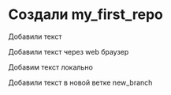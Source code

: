 ﻿# Создали  my_first_repo

Добавили текст

Добавили текст через web браузер

Добавим текст локально

Добавили текст в новой ветке new_branch
